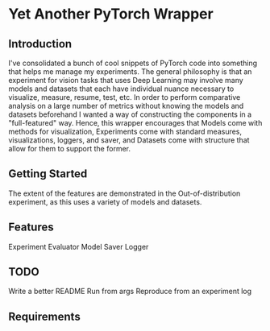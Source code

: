# Yet Another PyTorch Wrapper

## Introduction
I've consolidated a bunch of cool snippets of PyTorch code into something that helps me manage my experiments.  The general philosophy is that an experiment for vision tasks that uses Deep Learning may involve many models and datasets that each have individual nuance necessary to visualize, measure, resume, test, etc.  In order to perform comparative analysis on a large number of metrics without knowing the models and datasets beforehand I wanted a way of constructing the components in a "full-featured" way.  Hence, this wrapper encourages that Models come with methods for visualization, Experiments come with standard measures, visualizations, loggers, and saver, and Datasets come with structure that allow for them to support the former.
## Getting Started
The extent of the features are demonstrated in the Out-of-distribution experiment, as this uses a variety of models and datasets.
## Features
Experiment
Evaluator
Model
Saver
Logger
## TODO
Write a better README
Run from args
Reproduce from an experiment log
## Requirements

